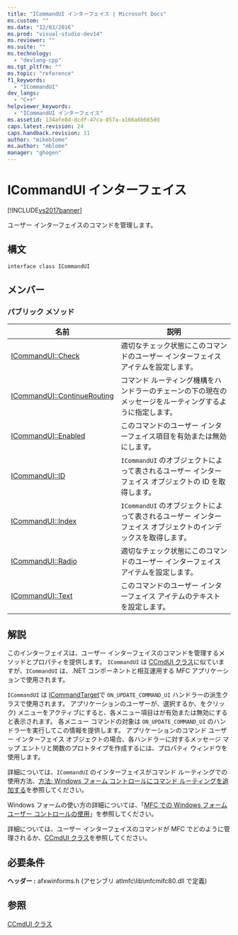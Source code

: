 ```yaml
---
title: "ICommandUI インターフェイス | Microsoft Docs"
ms.custom: ""
ms.date: "12/03/2016"
ms.prod: "visual-studio-dev14"
ms.reviewer: ""
ms.suite: ""
ms.technology: 
  - "devlang-cpp"
ms.tgt_pltfrm: ""
ms.topic: "reference"
f1_keywords: 
  - "ICommandUI"
dev_langs: 
  - "C++"
helpviewer_keywords: 
  - "ICommandUI インターフェイス"
ms.assetid: 134afe8d-dcdf-47ca-857a-a166a6b665dd
caps.latest.revision: 24
caps.handback.revision: 11
author: "mikeblome"
ms.author: "mblome"
manager: "ghogen"
---
```

# ICommandUI インターフェイス
[!INCLUDE[vs2017banner](../../assembler/inline/includes/vs2017banner.md)]

ユーザー インターフェイスのコマンドを管理します。  
  
## 構文  
  
```  
interface class ICommandUI  
```  
  
## メンバー  
  
### パブリック メソッド  
  
|名前|説明|  
|--------|--------|  
|[ICommandUI::Check](../Topic/ICommandUI::Check.md)|適切なチェック状態にこのコマンドのユーザー インターフェイス アイテムを設定します。|  
|[ICommandUI::ContinueRouting](../Topic/ICommandUI::ContinueRouting.md)|コマンド ルーティング機構をハンドラーのチェーンの下の現在のメッセージをルーティングするように指定します。|  
|[ICommandUI::Enabled](../Topic/ICommandUI::Enabled.md)|このコマンドのユーザー インターフェイス項目を有効または無効にします。|  
|[ICommandUI::ID](../Topic/ICommandUI::ID.md)|`ICommandUI` のオブジェクトによって表されるユーザー インターフェイス オブジェクトの ID を取得します。|  
|[ICommandUI::Index](../Topic/ICommandUI::Index.md)|`ICommandUI` のオブジェクトによって表されるユーザー インターフェイス オブジェクトのインデックスを取得します。|  
|[ICommandUI::Radio](../Topic/ICommandUI::Radio.md)|適切なチェック状態にこのコマンドのユーザー インターフェイス アイテムを設定します。|  
|[ICommandUI::Text](../Topic/ICommandUI::Text.md)|このコマンドのユーザー インターフェイス アイテムのテキストを設定します。|  
  
## 解説  
 このインターフェイスは、ユーザー インターフェイスのコマンドを管理するメソッドとプロパティを提供します。  `ICommandUI` は [CCmdUI クラス](../Topic/CCmdUI%20Class.md)に似ていますが、`ICommandUI` は、.NET コンポーネントと相互運用する MFC アプリケーションで使用されます。  
  
 `ICommandUI` は [ICommandTarget](../../mfc/reference/icommandtarget-interface.md)で `ON_UPDATE_COMMAND_UI` ハンドラーの派生クラスで使用されます。  アプリケーションのユーザーが、選択するか、をクリック\) メニューをアクティブにすると、各メニュー項目はが有効または無効にすると表示されます。  各メニュー コマンドの対象は `ON_UPDATE_COMMAND_UI` のハンドラーを実行してこの情報を提供します。  アプリケーションのコマンド ユーザー インターフェイス オブジェクトの場合、各ハンドラーに対するメッセージ マップ エントリと関数のプロトタイプを作成するには、プロパティ ウィンドウを使用します。  
  
 詳細については、`ICommandUI` のインターフェイスがコマンド ルーティングでの使用方法、[方法: Windows フォーム コントロールにコマンド ルーティングを追加する](../../dotnet/how-to-add-command-routing-to-the-windows-forms-control.md)を参照してください。  
  
 Windows フォームの使い方の詳細については、「[MFC での Windows フォーム ユーザー コントロールの使用](../../dotnet/using-a-windows-form-user-control-in-mfc.md)」を参照してください。  
  
 詳細については、ユーザー インターフェイスのコマンドが MFC でどのように管理されるか、[CCmdUI クラス](../Topic/CCmdUI%20Class.md)を参照してください。  
  
## 必要条件  
 **ヘッダー :** afxwinforms.h \(アセンブリ atlmfc\\lib\\mfcmifc80.dll で定義\)  
  
## 参照  
 [CCmdUI クラス](../Topic/CCmdUI%20Class.md)